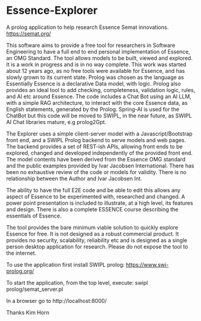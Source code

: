 # Essence-Explorer
A prolog application to help research Essence Semat innovations. https://semat.org/

This software aims to provide a free tool for researchers in Software Engineering to have a full end to end personal implementation of Essence, an OMG Standard.
The tool allows models to be built, viewed and explored. It is a work in progress and is in no way complete. This work was started about 12 years ago, as no
free tools were available for Essence, and has slowly grown to its current state. Prolog was chosen as the language as Essentially Essence is a declarative Data model, 
with logic. Prolog also provides an ideal tool to add checking, completeness, validation logic, rules, and AI etc around Essence. The code includes a Chat Bot using an 
AI LLM, with a simple RAG architecture, to interact with the core Essence data, as English statements, generated by the Prolog. Spring-AI is used for the ChatBot but this 
code will be moved to SWIPL, in the near future, as SWIPL AI Chat libraries mature, e.g prolog2Gpt.

The Explorer uses a simple client-server model with a Javascript/Bootstrap front end, and a SWIPL Prolog backend to serve models and web pages. The backend provides a set
of REST-ish APIs, allowing front ends to be explored, changed and developed independently of the provided front end.
The model contents have been derived from the  Essence OMG standard and the public examples provided by Ivar Jacobsen International. 
There has been no exhaustive review of the code or models for validity. There is no relationship between the Author and Ivar Jacobsen Int.

The ability to have the full E2E code and be able to edit this allows any aspect of Essence to be experimented with, researched and changed.
A power point presentation is included to illustrate, at a high level, its features and design. There is also a complete ESSENCE course describing
the essentials of Essence.

The tool provides the bare minimum viable solution to quickly explore Essence for free. It is not designed as a robust commercial product.
It provides no security, scalability, reliability etc and is designed as a single person desktop application for research. 
Please do not expose the tool to the internet.

To use the application first install SWIPL prolog: https://www.swi-prolog.org/

To start the application, from the top level, execute: swipl prolog/semat_server.pl

In a browser go to http://localhost:8000/

Thanks
Kim Horn




